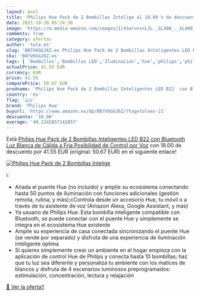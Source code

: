```yaml
---
layout: post
title: 'Philips Hue Pack de 2 Bombillas Intelige al 18.00 % de descuento'
date: 2021-10-28 05:24:30
image: 'https://m.media-amazon.com/images/I/41wru+x+LJL._SL500_._SL400_.jpg'
comments: true
category: ofertas
author: 'tole.es'
slug: 'B07V6GGJ6Z-es Philips Hue Pack de 2 Bombillas Inteligentes LED B22 con...'
sku: 'B07V6GGJ6Z-es'
tags: [ 'Bombillas','Bombillas LED','Iluminación','hue','philips','philips hue', ]
actualPrice: 41.55 EUR
currency: EUR
price: 41.55
comparePrice: 50.67 EUR
prodname: 'Philips Hue Pack de 2 Bombillas Inteligentes LED B22  con Bluetooth  Luz Blanca de Cálida a Fría  Posibilidad de Control por Voz'
country: 'es'
flag: '🇪🇸'
brand: 'Philips Hue'
buyurl: 'https://www.amazon.es/dp/B07V6GGJ6Z/?tag=tolees-21'
descuento: '18.00'
average: '49.2242857142857'
---
```


Está [Philips Hue Pack de 2 Bombillas Inteligentes LED B22  con Bluetooth  Luz Blanca de Cálida a Fría  Posibilidad de Control por Voz](https://www.amazon.es/dp/B07V6GGJ6Z/?tag=tolees-21) con 18.00 de descuento por 41.55 EUR (original: 50.67 EUR) en el siguiente enlace!

[![Philips Hue Pack de 2 Bombillas Intelige](https://m.media-amazon.com/images/I/41wru+x+LJL._SL500_._SL400_.jpg)](https://www.amazon.es/dp/B07V6GGJ6Z/?tag=tolees-21)

ℹ️:

- Añada el puente Hue (no incluido) y amplíe su ecosistema conectando hasta 50 puntos de iluminación con funciones adicionales (gestión remota, rutina, y más);cControla desde un accesorio Hue, tu móvil o a través de tu asistente de voz (Amazon Alexa, Google Assistant, y más)
- Ya usuario de Philips Hue: Esta bombilla inteligente compatible con Bluetooth, se puede conectar con el puente Hue y simplemente se integra en el ecosistema Hue existente
- Amplíe su experiencia de casa conectada sincronizando el puente Hue (se vende por separado) y disfruta de una experiencia de iluminación inteligente óptima
- Si quieres simplemente crear un ambiente en el hogar empieza con la aplicación de control Hue de Philips y conecta hasta 10 bombillas; haz que tu luz sea diferente y personaliza tu ambiente con los matices de blancos y disfruta de 4 escenarios luminosos preprogramados: estimulación, concentración, lectura y relajación

[🛒 Ver la oferta!!](https://www.amazon.es/dp/B07V6GGJ6Z/?tag=tolees-21)
